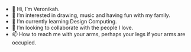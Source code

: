 - 👋 Hi, I’m Veronikah.
- 👀 I’m interested in drawing, music and having fun with my family.
- 🌱 I’m currently learning Design Computing.
- 💞️ I’m looking to collaborate with the people I love.
- 📫 How to reach me with your arms, perhaps your legs if your arms are occupied.

<!---
vmcc7551/vmcc7551 is a ✨ special ✨ repository because its `README.md` (this file) appears on your GitHub profile.
You can click the Preview link to take a look at your changes.
--->
